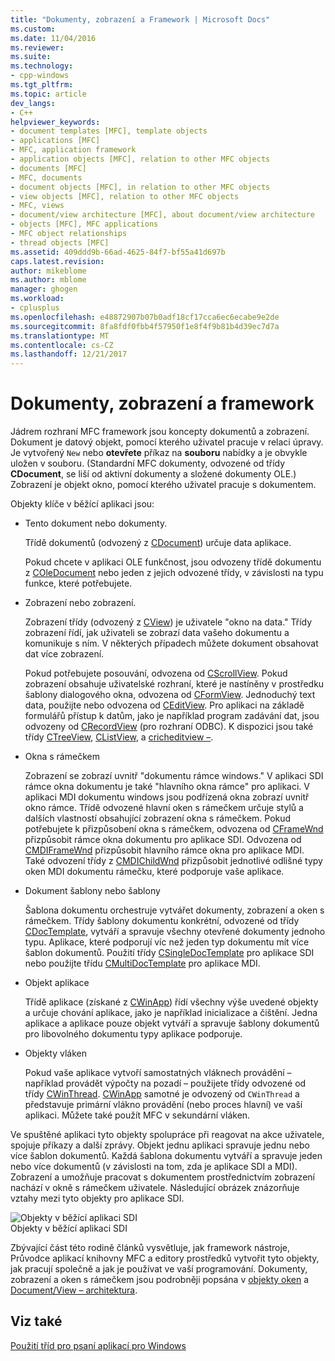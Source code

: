 ```yaml
---
title: "Dokumenty, zobrazení a Framework | Microsoft Docs"
ms.custom: 
ms.date: 11/04/2016
ms.reviewer: 
ms.suite: 
ms.technology:
- cpp-windows
ms.tgt_pltfrm: 
ms.topic: article
dev_langs:
- C++
helpviewer_keywords:
- document templates [MFC], template objects
- applications [MFC]
- MFC, application framework
- application objects [MFC], relation to other MFC objects
- documents [MFC]
- MFC, documents
- document objects [MFC], in relation to other MFC objects
- view objects [MFC], relation to other MFC objects
- MFC, views
- document/view architecture [MFC], about document/view architecture
- objects [MFC], MFC applications
- MFC object relationships
- thread objects [MFC]
ms.assetid: 409ddd9b-66ad-4625-84f7-bf55a41d697b
caps.latest.revision: 
author: mikeblome
ms.author: mblome
manager: ghogen
ms.workload:
- cplusplus
ms.openlocfilehash: e48872907b07b0adf18cf17cca6ec6ecabe9e2de
ms.sourcegitcommit: 8fa8fdf0fbb4f57950f1e8f4f9b81b4d39ec7d7a
ms.translationtype: MT
ms.contentlocale: cs-CZ
ms.lasthandoff: 12/21/2017
---
```

# <a name="documents-views-and-the-framework"></a>Dokumenty, zobrazení a framework
Jádrem rozhraní MFC framework jsou koncepty dokumentů a zobrazení. Dokument je datový objekt, pomocí kterého uživatel pracuje v relaci úpravy. Je vytvořený `New` nebo **otevřete** příkaz na **souboru** nabídky a je obvykle uložen v souboru. (Standardní MFC dokumenty, odvozené od třídy **CDocument**, se liší od aktivní dokumenty a složené dokumenty OLE.) Zobrazení je objekt okno, pomocí kterého uživatel pracuje s dokumentem.  
  
 Objekty klíče v běžící aplikaci jsou:  
  
-   Tento dokument nebo dokumenty.  
  
     Třídě dokumentů (odvozený z [CDocument](../mfc/reference/cdocument-class.md)) určuje data aplikace.  
  
     Pokud chcete v aplikaci OLE funkčnost, jsou odvozeny třídě dokumentu z [COleDocument](../mfc/reference/coledocument-class.md) nebo jeden z jejich odvozené třídy, v závislosti na typu funkce, které potřebujete.  
  
-   Zobrazení nebo zobrazení.  
  
     Zobrazení třídy (odvozený z [CView](../mfc/reference/cview-class.md)) je uživatele "okno na data." Třídy zobrazení řídí, jak uživateli se zobrazí data vašeho dokumentu a komunikuje s ním. V některých případech můžete dokument obsahovat dat více zobrazení.  
  
     Pokud potřebujete posouvání, odvozena od [CScrollView](../mfc/reference/cscrollview-class.md). Pokud zobrazení obsahuje uživatelské rozhraní, které je nastíněny v prostředku šablony dialogového okna, odvozena od [CFormView](../mfc/reference/cformview-class.md). Jednoduchý text data, použijte nebo odvozena od [CEditView](../mfc/reference/ceditview-class.md). Pro aplikaci na základě formulářů přístup k datům, jako je například program zadávání dat, jsou odvozeny od [CRecordView](../mfc/reference/crecordview-class.md) (pro rozhraní ODBC). K dispozici jsou také třídy [CTreeView](../mfc/reference/ctreeview-class.md), [CListView](../mfc/reference/clistview-class.md), a [cricheditview –](../mfc/reference/cricheditview-class.md).  
  
-   Okna s rámečkem  
  
     Zobrazení se zobrazí uvnitř "dokumentu rámce windows." V aplikaci SDI rámce okna dokumentu je také "hlavního okna rámce" pro aplikaci. V aplikaci MDI dokumentu windows jsou podřízená okna zobrazí uvnitř okno rámce. Třídě odvozené hlavní oken s rámečkem určuje stylů a dalších vlastností obsahující zobrazení okna s rámečkem. Pokud potřebujete k přizpůsobení okna s rámečkem, odvozena od [CFrameWnd](../mfc/reference/cframewnd-class.md) přizpůsobit rámce okna dokumentu pro aplikace SDI. Odvozena od [CMDIFrameWnd](../mfc/reference/cmdiframewnd-class.md) přizpůsobit hlavního rámce okna pro aplikace MDI. Také odvození třídy z [CMDIChildWnd](../mfc/reference/cmdichildwnd-class.md) přizpůsobit jednotlivé odlišné typy oken MDI dokumentu rámečku, které podporuje vaše aplikace.  
  
-   Dokument šablony nebo šablony  
  
     Šablona dokumentu orchestruje vytvářet dokumenty, zobrazení a oken s rámečkem. Třídy šablony dokumentu konkrétní, odvozené od třídy [CDocTemplate](../mfc/reference/cdoctemplate-class.md), vytváří a spravuje všechny otevřené dokumenty jednoho typu. Aplikace, které podporují víc než jeden typ dokumentu mít více šablon dokumentů. Použití třídy [CSingleDocTemplate](../mfc/reference/csingledoctemplate-class.md) pro aplikace SDI nebo použijte třídu [CMultiDocTemplate](../mfc/reference/cmultidoctemplate-class.md) pro aplikace MDI.  
  
-   Objekt aplikace  
  
     Třídě aplikace (získané z [CWinApp](../mfc/reference/cwinapp-class.md)) řídí všechny výše uvedené objekty a určuje chování aplikace, jako je například inicializace a čištění. Jedna aplikace a aplikace pouze objekt vytváří a spravuje šablony dokumentů pro libovolného dokumentu typy aplikace podporuje.  
  
-   Objekty vláken  
  
     Pokud vaše aplikace vytvoří samostatných vláknech provádění – například provádět výpočty na pozadí – použijete třídy odvozené od třídy [CWinThread](../mfc/reference/cwinthread-class.md). [CWinApp](../mfc/reference/cwinapp-class.md) samotné je odvozený od `CWinThread` a představuje primární vlákno provádění (nebo proces hlavní) ve vaší aplikaci. Můžete také použít MFC v sekundární vláken.  
  
 Ve spuštěné aplikaci tyto objekty spolupráce při reagovat na akce uživatele, spojuje příkazy a další zprávy. Objekt jednu aplikaci spravuje jednu nebo více šablon dokumentů. Každá šablona dokumentu vytváří a spravuje jeden nebo více dokumentů (v závislosti na tom, zda je aplikace SDI a MDI). Zobrazení a umožňuje pracovat s dokumentem prostřednictvím zobrazení nachází v okně s rámečkem uživatele. Následující obrázek znázorňuje vztahy mezi tyto objekty pro aplikace SDI.  
  
 ![Objekty v běžící aplikaci SDI](../mfc/media/vc386v1.gif "vc386v1")  
Objekty v běžící aplikaci SDI  
  
 Zbývající část této rodině článků vysvětluje, jak framework nástroje, Průvodce aplikací knihovny MFC a editory prostředků vytvořit tyto objekty, jak pracují společně a jak je používat ve vaší programování. Dokumenty, zobrazení a oken s rámečkem jsou podrobněji popsána v [objekty oken](../mfc/window-objects.md) a [Document/View – architektura](../mfc/document-view-architecture.md).  
  
## <a name="see-also"></a>Viz také  
 [Použití tříd pro psaní aplikací pro Windows](../mfc/using-the-classes-to-write-applications-for-windows.md)
